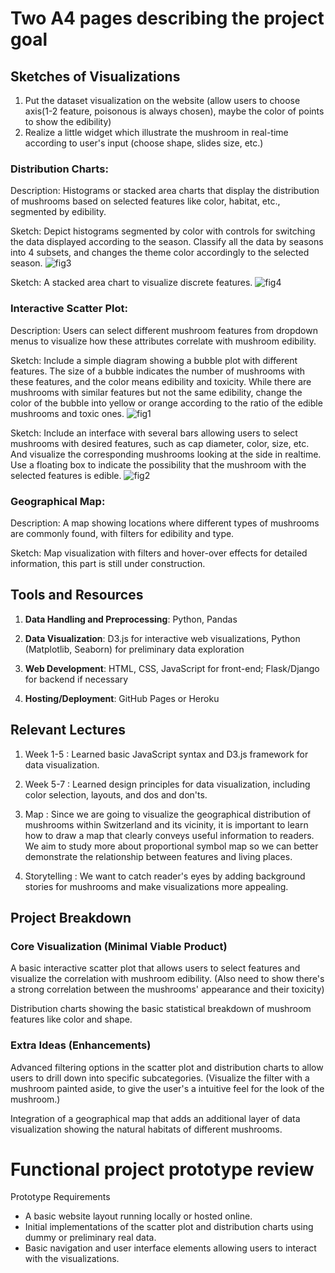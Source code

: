 # Two A4 pages describing the project goal

## Sketches of Visualizations
1. Put the dataset visualization on the website (allow users to choose axis(1-2 feature, poisonous is always chosen), maybe the color of points to show the edibility)
2. Realize a little widget which illustrate the mushroom in real-time according to user's input (choose shape, slides size, etc.)



### Distribution Charts:

Description: Histograms or stacked area charts that display the distribution of mushrooms based on selected features like color, habitat, etc., segmented by edibility. 

Sketch: Depict histograms segmented by color with controls for switching the data displayed according to the season. Classify all the data by seasons into 4 subsets, and changes the theme color accordingly to the selected season. 
![fig3](https://github.com/com-480-data-visualization/project-2024-mushrooms/blob/master/milestone2/figs/IMG_9770.JPG)

Sketch: A stacked area chart to visualize discrete features. 
![fig4](https://github.com/com-480-data-visualization/project-2024-mushrooms/blob/master/milestone2/figs/IMG_9772.JPG)

### Interactive Scatter Plot: 

Description: Users can select different mushroom features from dropdown menus to visualize how these attributes correlate with mushroom edibility. 

Sketch: Include a simple diagram showing a bubble plot with different features. The size of a bubble indicates the number of mushrooms with these features, and the color means edibility and toxicity. While there are mushrooms with similar features but not the same edibility, change the color of the bubble into yellow or orange according to the ratio of the edible mushrooms and toxic ones. 
![fig1](https://github.com/com-480-data-visualization/project-2024-mushrooms/blob/master/milestone2/figs/IMG_9771.JPG)

Sketch: Include an interface with several bars allowing users to select mushrooms with desired features, such as cap diameter, color, size, etc. And visualize the corresponding mushrooms looking at the side in realtime. Use a floating box to indicate the possibility that the mushroom with the selected features is edible. 
![fig2](https://github.com/com-480-data-visualization/project-2024-mushrooms/blob/master/milestone2/figs/IMG_9773.JPG)


### Geographical Map:

Description: A map showing locations where different types of mushrooms are commonly found, with filters for edibility and type.

Sketch: Map visualization with filters and hover-over effects for detailed information, this part is still under construction.


## Tools and Resources

1. **Data Handling and Preprocessing**: Python, Pandas

2. **Data Visualization**: D3.js for interactive web visualizations, Python (Matplotlib, Seaborn) for preliminary data exploration

3. **Web Development**: HTML, CSS, JavaScript for front-end; Flask/Django for backend if necessary

4. **Hosting/Deployment**: GitHub Pages or Heroku

## Relevant Lectures

1. Week 1-5 : Learned basic JavaScript syntax and D3.js framework for data visualization.

2. Week 5-7 : Learned design principles for data visualization, including color selection, layouts, and dos and don'ts.

3. Map : Since we are going to visualize the geographical distribution of mushrooms within Switzerland and its vicinity, it is important to learn how to draw a map that clearly conveys useful information to readers. We aim to study more about proportional symbol map so we can better demonstrate the relationship between features and living places.  

4. Storytelling : We want to catch reader's eyes by adding background stories for mushrooms and make visualizations more appealing.

## Project Breakdown

### Core Visualization (Minimal Viable Product)
A basic interactive scatter plot that allows users to select features and visualize the correlation with mushroom edibility.
(Also need to show there's a strong correlation between the mushrooms' appearance and their toxicity)

Distribution charts showing the basic statistical breakdown of mushroom features like color and shape.

### Extra Ideas (Enhancements)

Advanced filtering options in the scatter plot and distribution charts to allow users to drill down into specific subcategories.
(Visualize the filter with a mushroom painted aside, to give the user's a intuitive feel for the look of the mushroom.)

Integration of a geographical map that adds an additional layer of data visualization showing the natural habitats of different mushrooms. 


# Functional project prototype review
Prototype Requirements
- A basic website layout running locally or hosted online.
- Initial implementations of the scatter plot and distribution charts using dummy or preliminary real data.
- Basic navigation and user interface elements allowing users to interact with the visualizations.


